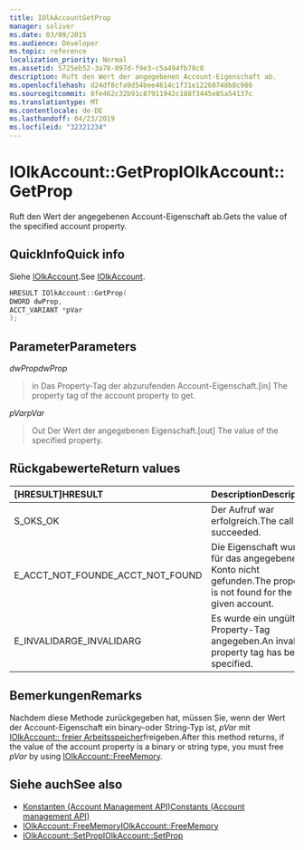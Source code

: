 ```yaml
---
title: IOlkAccountGetProp
manager: soliver
ms.date: 03/09/2015
ms.audience: Developer
ms.topic: reference
localization_priority: Normal
ms.assetid: 5725eb52-3a78-897d-f9e3-c5a494fb78c0
description: Ruft den Wert der angegebenen Account-Eigenschaft ab.
ms.openlocfilehash: d24df8cfa9d54bee4614c1f31e12268748b8c986
ms.sourcegitcommit: 8fe462c32b91c87911942c188f3445e85a54137c
ms.translationtype: MT
ms.contentlocale: de-DE
ms.lasthandoff: 04/23/2019
ms.locfileid: "32321234"
---
```

# <a name="iolkaccountgetprop"></a><span data-ttu-id="d2a05-103">IOlkAccount::GetProp</span><span class="sxs-lookup"><span data-stu-id="d2a05-103">IOlkAccount::GetProp</span></span>

<span data-ttu-id="d2a05-104">Ruft den Wert der angegebenen Account-Eigenschaft ab.</span><span class="sxs-lookup"><span data-stu-id="d2a05-104">Gets the value of the specified account property.</span></span>
  
## <a name="quick-info"></a><span data-ttu-id="d2a05-105">QuickInfo</span><span class="sxs-lookup"><span data-stu-id="d2a05-105">Quick info</span></span>

<span data-ttu-id="d2a05-106">Siehe [IOlkAccount](iolkaccount.md).</span><span class="sxs-lookup"><span data-stu-id="d2a05-106">See [IOlkAccount](iolkaccount.md).</span></span>
  
```cpp
HRESULT IOlkAccount::GetProp(  
DWORD dwProp, 
ACCT_VARIANT *pVar 
);
```

## <a name="parameters"></a><span data-ttu-id="d2a05-107">Parameter</span><span class="sxs-lookup"><span data-stu-id="d2a05-107">Parameters</span></span>

<span data-ttu-id="d2a05-108">_dwProp_</span><span class="sxs-lookup"><span data-stu-id="d2a05-108">_dwProp_</span></span>
  
> <span data-ttu-id="d2a05-109">in Das Property-Tag der abzurufenden Account-Eigenschaft.</span><span class="sxs-lookup"><span data-stu-id="d2a05-109">[in] The property tag of the account property to get.</span></span>
    
<span data-ttu-id="d2a05-110">_pVar_</span><span class="sxs-lookup"><span data-stu-id="d2a05-110">_pVar_</span></span>
  
> <span data-ttu-id="d2a05-111">Out Der Wert der angegebenen Eigenschaft.</span><span class="sxs-lookup"><span data-stu-id="d2a05-111">[out] The value of the specified property.</span></span>
    
## <a name="return-values"></a><span data-ttu-id="d2a05-112">Rückgabewerte</span><span class="sxs-lookup"><span data-stu-id="d2a05-112">Return values</span></span>

|<span data-ttu-id="d2a05-113">**[HRESULT]**</span><span class="sxs-lookup"><span data-stu-id="d2a05-113">**HRESULT**</span></span>|<span data-ttu-id="d2a05-114">**Description**</span><span class="sxs-lookup"><span data-stu-id="d2a05-114">**Description**</span></span>|
|:-----|:-----|
|<span data-ttu-id="d2a05-115">S_OK</span><span class="sxs-lookup"><span data-stu-id="d2a05-115">S_OK</span></span>  <br/> |<span data-ttu-id="d2a05-116">Der Aufruf war erfolgreich.</span><span class="sxs-lookup"><span data-stu-id="d2a05-116">The call succeeded.</span></span>  <br/> |
|<span data-ttu-id="d2a05-117">E_ACCT_NOT_FOUND</span><span class="sxs-lookup"><span data-stu-id="d2a05-117">E_ACCT_NOT_FOUND</span></span>  <br/> |<span data-ttu-id="d2a05-118">Die Eigenschaft wurde für das angegebene Konto nicht gefunden.</span><span class="sxs-lookup"><span data-stu-id="d2a05-118">The property is not found for the given account.</span></span>  <br/> |
|<span data-ttu-id="d2a05-119">E_INVALIDARG</span><span class="sxs-lookup"><span data-stu-id="d2a05-119">E_INVALIDARG</span></span>  <br/> |<span data-ttu-id="d2a05-120">Es wurde ein ungültiges Property-Tag angegeben.</span><span class="sxs-lookup"><span data-stu-id="d2a05-120">An invalid property tag has been specified.</span></span>  <br/> |
   
## <a name="remarks"></a><span data-ttu-id="d2a05-121">Bemerkungen</span><span class="sxs-lookup"><span data-stu-id="d2a05-121">Remarks</span></span>

<span data-ttu-id="d2a05-122">Nachdem diese Methode zurückgegeben hat, müssen Sie, wenn der Wert der Account-Eigenschaft ein binary-oder String-Typ ist, *pVar* mit [IOlkAccount:: freier Arbeitsspeicher](iolkaccount-freememory.md)freigeben.</span><span class="sxs-lookup"><span data-stu-id="d2a05-122">After this method returns, if the value of the account property is a binary or string type, you must free  *pVar*  by using [IOlkAccount::FreeMemory](iolkaccount-freememory.md).</span></span>
  
## <a name="see-also"></a><span data-ttu-id="d2a05-123">Siehe auch</span><span class="sxs-lookup"><span data-stu-id="d2a05-123">See also</span></span>

- [<span data-ttu-id="d2a05-124">Konstanten (Account Management API)</span><span class="sxs-lookup"><span data-stu-id="d2a05-124">Constants (Account management API)</span></span>](constants-account-management-api.md) 
- [<span data-ttu-id="d2a05-125">IOlkAccount::FreeMemory</span><span class="sxs-lookup"><span data-stu-id="d2a05-125">IOlkAccount::FreeMemory</span></span>](iolkaccount-freememory.md)  
- [<span data-ttu-id="d2a05-126">IOlkAccount::SetProp</span><span class="sxs-lookup"><span data-stu-id="d2a05-126">IOlkAccount::SetProp</span></span>](iolkaccount-setprop.md)

